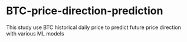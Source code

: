 # BTC-price-direction-prediction
This study use BTC historical daily price to predict future price direction with various ML models
